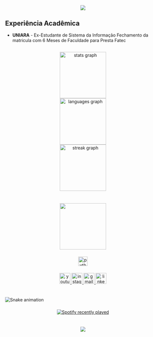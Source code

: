 <h1 align="center">
<img src="https://readme-typing-svg.herokuapp.com/?font=Righteous&size=35&center=true&vCenter=true&width=500&height=70&duration=4000&lines=PHTSILVA+💻;+Pode+me+Chamar+De+Pedro!;"  />
</h1>


## Experiência Acadêmica

- **UNIARA** - Ex-Estudante de Sistema da Informação
  Fechamento da matricula com 6 Meses de Faculdade para Presta Fatec


<h2 align="left"></h2>

###

<div align="center">
  <img src="https://github-readme-stats.vercel.app/api?username=ptiosavitar&hide_title=false&hide_rank=false&show_icons=true&include_all_commits=true&count_private=true&disable_animations=false&theme=highcontrast&locale=en&hide_border=false" height="150" alt="stats graph" /> <br>
  <img src="https://github-readme-stats.vercel.app/api/top-langs?username=ptiosavitar&locale=en&hide_title=false&layout=compact&card_width=320&langs_count=5&theme=highcontrast&hide_border=false" height="150" alt="languages graph" /> <br>
  <img src="https://streak-stats.demolab.com?user=ptiosavitar&locale=pt-br&mode=daily&theme=highcontrast&hide_border=false&border_radius=5" height="150" alt="streak graph"  />
</div>

###

<br clear="both">

<div align="center">
  <img height="150" src="https://i.redd.it/ynmq50npy8qc1.gif"  />
</div>

###

<div align="center">
  <img src="https://cdn.jsdelivr.net/gh/devicons/devicon/icons/python/python-original.svg" height="30" alt="python logo"  />
</div>

###

<div align="center">
  <a href="https://www.youtube.com/@fejaocomfarofa" target="_blank">
    <img src="https://img.shields.io/static/v1?message=Youtube&logo=youtube&label=&color=FF0000&logoColor=white&labelColor=&style=for-the-badge" height="35" alt="youtube logo"  />
  </a>
  <a href="https://www.instagram.com/pedrohtdss/" target="_blank">
    <img src="https://img.shields.io/static/v1?message=Instagram&logo=instagram&label=&color=E4405F&logoColor=white&labelColor=&style=for-the-badge" height="35" alt="instagram logo"  />
  </a>
  <a href="pedro.henrique02122005@gmail.com" target="_blank">
    <img src="https://img.shields.io/static/v1?message=Gmail&logo=gmail&label=&color=D14836&logoColor=white&labelColor=&style=for-the-badge" height="35" alt="gmail logo"  />
  </a>
  <a href="https://www.linkedin.com/in/pedro-henrique-thomazelli-da-silva-09925028b/" target="_blank">
    <img src="https://img.shields.io/static/v1?message=LinkedIn&logo=linkedin&label=&color=0077B5&logoColor=white&labelColor=&style=for-the-badge" height="35" alt="linkedin logo"  />
  </a>
</div>

###

<br clear="both">

<img src="https://raw.githubusercontent.com/ptiosavitar/ptiosavitar/output/snake.svg" alt="Snake animation" />

###

<div align="center">
  <a href="https://open.spotify.com/user/tiosavitar-mx">
    <img src="https://spotify-recently-played-readme.vercel.app/api?user=tiosavitar-mx&count=5" alt="Spotify recently played"  />
  </a>
</div>

###

<h1 align="center">
<img src="https://readme-typing-svg.herokuapp.com/?font=Righteous&size=35&center=true&vCenter=true&width=500&height=70&duration=4000&lines=Seja+bem+vindo!;" />
</h1>
